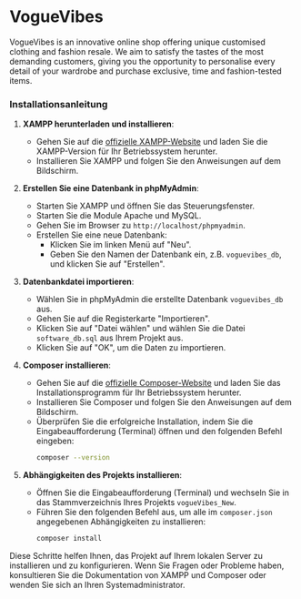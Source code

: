 # VogueVibes
VogueVibes is an innovative online shop offering unique customised clothing and fashion resale. We aim to satisfy the tastes of the most demanding customers, giving you the opportunity to personalise every detail of your wardrobe and purchase exclusive, time and fashion-tested items.

### Installationsanleitung

1. **XAMPP herunterladen und installieren**:
   - Gehen Sie auf die [offizielle XAMPP-Website](https://www.apachefriends.org/index.html) und laden Sie die XAMPP-Version für Ihr Betriebssystem herunter.
   - Installieren Sie XAMPP und folgen Sie den Anweisungen auf dem Bildschirm.

2. **Erstellen Sie eine Datenbank in phpMyAdmin**:
   - Starten Sie XAMPP und öffnen Sie das Steuerungsfenster.
   - Starten Sie die Module Apache und MySQL.
   - Gehen Sie im Browser zu `http://localhost/phpmyadmin`.
   - Erstellen Sie eine neue Datenbank:
     - Klicken Sie im linken Menü auf "Neu".
     - Geben Sie den Namen der Datenbank ein, z.B. `voguevibes_db`, und klicken Sie auf "Erstellen".

3. **Datenbankdatei importieren**:
   - Wählen Sie in phpMyAdmin die erstellte Datenbank `voguevibes_db` aus.
   - Gehen Sie auf die Registerkarte "Importieren".
   - Klicken Sie auf "Datei wählen" und wählen Sie die Datei `software_db.sql` aus Ihrem Projekt aus.
   - Klicken Sie auf "OK", um die Daten zu importieren.

4. **Composer installieren**:
   - Gehen Sie auf die [offizielle Composer-Website](https://getcomposer.org/) und laden Sie das Installationsprogramm für Ihr Betriebssystem herunter.
   - Installieren Sie Composer und folgen Sie den Anweisungen auf dem Bildschirm.
   - Überprüfen Sie die erfolgreiche Installation, indem Sie die Eingabeaufforderung (Terminal) öffnen und den folgenden Befehl eingeben:
     ```sh
     composer --version
     ```

5. **Abhängigkeiten des Projekts installieren**:
   - Öffnen Sie die Eingabeaufforderung (Terminal) und wechseln Sie in das Stammverzeichnis Ihres Projekts `vogueVibes_New`.
   - Führen Sie den folgenden Befehl aus, um alle im `composer.json` angegebenen Abhängigkeiten zu installieren:
     ```sh
     composer install
     ```

Diese Schritte helfen Ihnen, das Projekt auf Ihrem lokalen Server zu installieren und zu konfigurieren. Wenn Sie Fragen oder Probleme haben, konsultieren Sie die Dokumentation von XAMPP und Composer oder wenden Sie sich an Ihren Systemadministrator.
